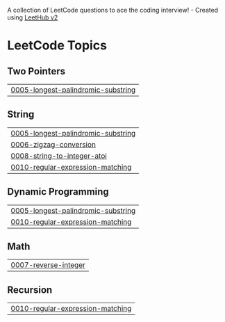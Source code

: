 A collection of LeetCode questions to ace the coding interview! - Created using [LeetHub v2](https://github.com/arunbhardwaj/LeetHub-2.0)
<!---LeetCode Topics Start-->
# LeetCode Topics
## Two Pointers
|  |
| ------- |
| [0005-longest-palindromic-substring](https://github.com/harshebuilds/leetcode/tree/master/0005-longest-palindromic-substring) |
## String
|  |
| ------- |
| [0005-longest-palindromic-substring](https://github.com/harshebuilds/leetcode/tree/master/0005-longest-palindromic-substring) |
| [0006-zigzag-conversion](https://github.com/harshebuilds/leetcode/tree/master/0006-zigzag-conversion) |
| [0008-string-to-integer-atoi](https://github.com/harshebuilds/leetcode/tree/master/0008-string-to-integer-atoi) |
| [0010-regular-expression-matching](https://github.com/harshebuilds/leetcode/tree/master/0010-regular-expression-matching) |
## Dynamic Programming
|  |
| ------- |
| [0005-longest-palindromic-substring](https://github.com/harshebuilds/leetcode/tree/master/0005-longest-palindromic-substring) |
| [0010-regular-expression-matching](https://github.com/harshebuilds/leetcode/tree/master/0010-regular-expression-matching) |
## Math
|  |
| ------- |
| [0007-reverse-integer](https://github.com/harshebuilds/leetcode/tree/master/0007-reverse-integer) |
## Recursion
|  |
| ------- |
| [0010-regular-expression-matching](https://github.com/harshebuilds/leetcode/tree/master/0010-regular-expression-matching) |
<!---LeetCode Topics End-->